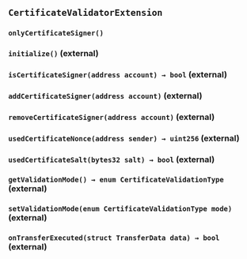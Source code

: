 ## `CertificateValidatorExtension`





### `onlyCertificateSigner()`






### `initialize()` (external)





### `isCertificateSigner(address account) → bool` (external)





### `addCertificateSigner(address account)` (external)





### `removeCertificateSigner(address account)` (external)





### `usedCertificateNonce(address sender) → uint256` (external)





### `usedCertificateSalt(bytes32 salt) → bool` (external)





### `getValidationMode() → enum CertificateValidationType` (external)





### `setValidationMode(enum CertificateValidationType mode)` (external)





### `onTransferExecuted(struct TransferData data) → bool` (external)








